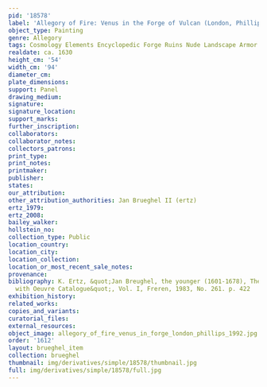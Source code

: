 ```yaml
---
pid: '18578'
label: 'Allegory of Fire: Venus in the Forge of Vulcan (London, Phillips, 1992)'
object_type: Painting
genre: Allegory
tags: Cosmology Elements Encyclopedic Forge Ruins Nude Landscape Armor
realdate: ca. 1630
height_cm: '54'
width_cm: '94'
diameter_cm: 
plate_dimensions: 
support: Panel
drawing_medium: 
signature: 
signature_location: 
support_marks: 
further_inscription: 
collaborators: 
collaborator_notes: 
collectors_patrons: 
print_type: 
print_notes: 
printmaker: 
publisher: 
states: 
our_attribution: 
other_attribution_authorities: Jan Brueghel II (ertz)
ertz_1979: 
ertz_2008: 
bailey_walker: 
hollstein_no: 
collection_type: Public
location_country: 
location_city: 
location_collection: 
location_or_most_recent_sale_notes: 
provenance: 
bibliography: K. Ertz, &quot;Jan Breughel, the younger (1601-1678), The Paintings
  with Oeuvre Catalogue&quot;, Vol. I, Freren, 1983, No. 261. p. 422
exhibition_history: 
related_works: 
copies_and_variants: 
curatorial_files: 
external_resources: 
object_image: allegory_of_fire_venus_in_forge_london_phillips_1992.jpg
order: '1612'
layout: brueghel_item
collection: brueghel
thumbnail: img/derivatives/simple/18578/thumbnail.jpg
full: img/derivatives/simple/18578/full.jpg
---
```

